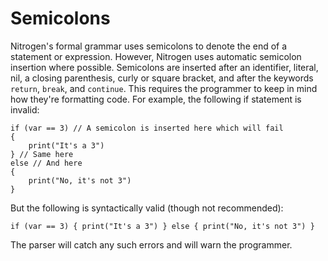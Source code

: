 # Semicolons

Nitrogen's formal grammar uses semicolons to denote the end of a statement or expression.
However, Nitrogen uses automatic semicolon insertion where possible.
Semicolons are inserted after an identifier, literal, nil, a closing parenthesis,
curly or square bracket, and after the keywords `return`, `break`, and `continue`.
This requires the programmer to keep in mind how they're formatting code.
For example, the following if statement is invalid:

```
if (var == 3) // A semicolon is inserted here which will fail
{
    print("It's a 3")
} // Same here
else // And here
{
    print("No, it's not 3")
}
```

But the following is syntactically valid (though not recommended):

```
if (var == 3) { print("It's a 3") } else { print("No, it's not 3") }
```

The parser will catch any such errors and will warn the programmer.
